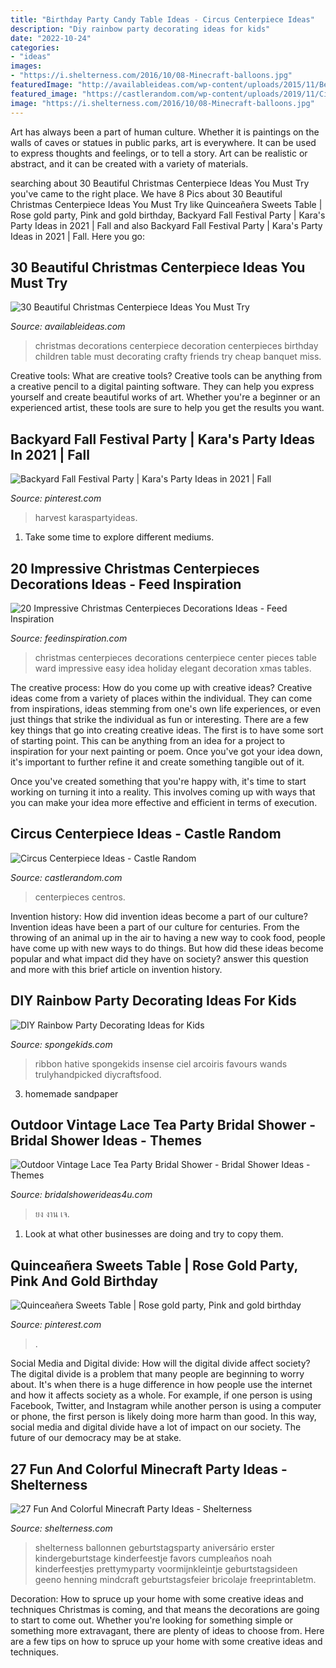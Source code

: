 ```yaml
---
title: "Birthday Party Candy Table Ideas - Circus Centerpiece Ideas"
description: "Diy rainbow party decorating ideas for kids"
date: "2022-10-24"
categories:
- "ideas"
images:
- "https://i.shelterness.com/2016/10/08-Minecraft-balloons.jpg"
featuredImage: "http://availableideas.com/wp-content/uploads/2015/11/Beautiful-Christmas-Centerpieces-23.jpg"
featured_image: "https://castlerandom.com/wp-content/uploads/2019/11/Circus-Centerpiece-4.jpg"
image: "https://i.shelterness.com/2016/10/08-Minecraft-balloons.jpg"
---
```



Art has always been a part of human culture. Whether it is paintings on the walls of caves or statues in public parks, art is everywhere. It can be used to express thoughts and feelings, or to tell a story. Art can be realistic or abstract, and it can be created with a variety of materials.

	

		
searching about 30 Beautiful Christmas Centerpiece Ideas You Must Try you've came to the right place. We have 8 Pics about 30 Beautiful Christmas Centerpiece Ideas You Must Try like Quinceañera Sweets Table | Rose gold party, Pink and gold birthday, Backyard Fall Festival Party | Kara&#039;s Party Ideas in 2021 | Fall and also Backyard Fall Festival Party | Kara&#039;s Party Ideas in 2021 | Fall. Here you go:
		
    
## 30 Beautiful Christmas Centerpiece Ideas You Must Try

<img loading=lazy src="http://availableideas.com/wp-content/uploads/2015/11/Beautiful-Christmas-Centerpieces-23.jpg" onerror="this.onerror=null;this.src='https://tse4.mm.bing.net/th?id=OIP.bpDxslBYTWBbi-lL1piCugHaJ4&amp;pid=15.1';" alt="30 Beautiful Christmas Centerpiece Ideas You Must Try">

_Source: availableideas.com_

>christmas decorations centerpiece decoration centerpieces birthday children table must decorating crafty friends try cheap banquet miss. 

	

Creative tools: What are creative tools?
Creative tools can be anything from a creative pencil to a digital painting software. They can help you express yourself and create beautiful works of art. Whether you're a beginner or an experienced artist, these tools are sure to help you get the results you want.

    
## Backyard Fall Festival Party | Kara&#039;s Party Ideas In 2021 | Fall

<img loading=lazy src="https://i.pinimg.com/736x/93/df/6f/93df6fe4aaa07e7e6f072c9bf010f3d6.jpg" onerror="this.onerror=null;this.src='https://tse1.mm.bing.net/th?id=OIP.hEAwKmyTLZYSKd8VEV27DwHaLH&amp;pid=15.1';" alt="Backyard Fall Festival Party | Kara&#039;s Party Ideas in 2021 | Fall">

_Source: pinterest.com_

>harvest karaspartyideas. 

	

1. Take some time to explore different mediums.

    
## 20 Impressive Christmas Centerpieces Decorations Ideas - Feed Inspiration

<img loading=lazy src="http://feedinspiration.com/wp-content/uploads/2016/09/Easy-Centerpieces-For-Christmas.jpg" onerror="this.onerror=null;this.src='https://tse3.mm.bing.net/th?id=OIP.hNUHaGbiIeFzciFblnpj9QHaK8&amp;pid=15.1';" alt="20 Impressive Christmas Centerpieces Decorations Ideas - Feed Inspiration">

_Source: feedinspiration.com_

>christmas centerpieces decorations centerpiece center pieces table ward impressive easy idea holiday elegant decoration xmas tables. 

	

The creative process: How do you come up with creative ideas?
Creative ideas come from a variety of places within the individual. They can come from inspirations, ideas stemming from one's own life experiences, or even just things that strike the individual as fun or interesting. 
There are a few key things that go into creating creative ideas. The first is to have some sort of starting point. This can be anything from an idea for a project to inspiration for your next painting or poem. Once you've got your idea down, it's important to further refine it and create something tangible out of it. 

Once you've created something that you're happy with, it's time to start working on turning it into a reality. This involves coming up with ways that you can make your idea more effective and efficient in terms of execution.

    
## Circus Centerpiece Ideas - Castle Random

<img loading=lazy src="https://castlerandom.com/wp-content/uploads/2019/11/Circus-Centerpiece-4.jpg" onerror="this.onerror=null;this.src='https://tse2.mm.bing.net/th?id=OIP.28KDYOnx30ltZdto053jQwHaJ4&amp;pid=15.1';" alt="Circus Centerpiece Ideas - Castle Random">

_Source: castlerandom.com_

>centerpieces centros. 

	

Invention history: How did invention ideas become a part of our culture?
Invention ideas have been a part of our culture for centuries. From the throwing of an animal up in the air to having a new way to cook food, people have come up with new ways to do things. But how did these ideas become popular and what impact did they have on society? answer this question and more with this brief article on invention history.

    
## DIY Rainbow Party Decorating Ideas For Kids

<img loading=lazy src="https://spongekids.com/wp-content/uploads/2014/11/diy-rainbow-party-decorating-ideas/4-candy-decoration.jpg" onerror="this.onerror=null;this.src='https://tse4.mm.bing.net/th?id=OIP.GfTxgQhCKywEmuWykiSTCAHaLG&amp;pid=15.1';" alt="DIY Rainbow Party Decorating Ideas for Kids">

_Source: spongekids.com_

>ribbon hative spongekids insense ciel arcoiris favours wands trulyhandpicked diycraftsfood. 

	

3. homemade sandpaper

    
## Outdoor Vintage Lace Tea Party Bridal Shower - Bridal Shower Ideas - Themes

<img loading=lazy src="https://www.bridalshowerideas4u.com/wp-content/uploads/2016/04/Outdoor-Vintage-Lace-Tea-Party-Bridal-Shower-Parasol-Art.jpg" onerror="this.onerror=null;this.src='https://tse3.mm.bing.net/th?id=OIP.22LaBHcSJdBksxYbCh-L6wHaLH&amp;pid=15.1';" alt="Outdoor Vintage Lace Tea Party Bridal Shower - Bridal Shower Ideas - Themes">

_Source: bridalshowerideas4u.com_

>ยง งาน เจ. 

	

1. Look at what other businesses are doing and try to copy them.

    
## Quinceañera Sweets Table | Rose Gold Party, Pink And Gold Birthday

<img loading=lazy src="https://i.pinimg.com/736x/17/34/7e/17347eb2b8efae8e8ccfcec5978c103b.jpg" onerror="this.onerror=null;this.src='https://tse1.mm.bing.net/th?id=OIP.Ux4nV0p0quPbeFyMGymoSwHaLH&amp;pid=15.1';" alt="Quinceañera Sweets Table | Rose gold party, Pink and gold birthday">

_Source: pinterest.com_

>. 

	

Social Media and Digital divide: How will the digital divide affect society?
The digital divide is a problem that many people are beginning to worry about. It's when there is a huge difference in how people use the internet and how it affects society as a whole. For example, if one person is using Facebook, Twitter, and Instagram while another person is using a computer or phone, the first person is likely doing more harm than good. In this way, social media and digital divide have a lot of impact on our society. The future of our democracy may be at stake.

    
## 27 Fun And Colorful Minecraft Party Ideas - Shelterness

<img loading=lazy src="https://i.shelterness.com/2016/10/08-Minecraft-balloons.jpg" onerror="this.onerror=null;this.src='https://tse2.mm.bing.net/th?id=OIP.q0X725zrkuhXpe88tdc_WgHaLN&amp;pid=15.1';" alt="27 Fun And Colorful Minecraft Party Ideas - Shelterness">

_Source: shelterness.com_

>shelterness ballonnen geburtstagsparty aniversário erster kindergeburtstage kinderfeestje favors cumpleaños noah kinderfeestjes prettymyparty voormijnkleintje geburtstagsideen geeno henning mindcraft geburtstagsfeier bricolaje freeprintabletm. 

	

Decoration: How to spruce up your home with some creative ideas and techniques
Christmas is coming, and that means the decorations are going to start to come out. Whether you're looking for something simple or something more extravagant, there are plenty of ideas to choose from. Here are a few tips on how to spruce up your home with some creative ideas and techniques.

